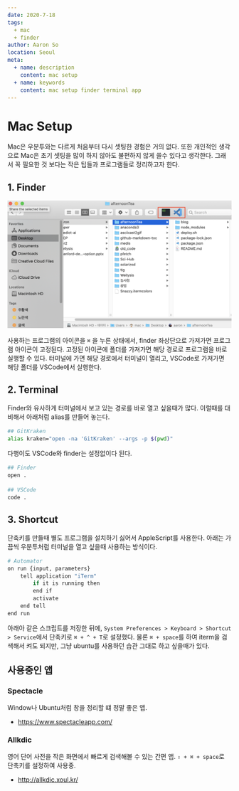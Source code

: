 ```yaml
---
date: 2020-7-18
tags:
  + mac
  + finder
author: Aaron So
location: Seoul
meta:
  + name: description
    content: mac setup
  + name: keywords
    content: mac setup finder terminal app
---
```


# Mac Setup

Mac은 우분투와는 다르게 처음부터 다시 셋팅한 경험은 거의 없다. 또한 개인적인 생각으로 Mac은 초기 셋팅을 많이 하지 않아도 불편하지 않게 쓸수 있다고 생각한다. 그래서 꼭 필요한 것 보다는 작은 팁들과 프로그램들로 정리하고자 한다.

## 1. Finder

![Mac finder](../_img/mac-finder.png)

사용하는 프로그램의 아이콘을 `⌘` 을 누른 상태에서, finder 좌상단으로 가져가면 프로그램 아이콘이 고정된다. 고정된 아이콘에 폴더를 가져가면 해당 경로로 프로그램을 바로 실행할 수 있다. 터미널에 가면 해당 경로에서 터미널이 열리고, VSCode로 가져가면 해당 폴더를 VSCode에서 실행한다.

## 2. Terminal

Finder와 유사하게 터미널에서 보고 있는 경로를 바로 열고 싶을때가 많다. 이럴때를 대비해서 아래처럼 alias를 만들어 놓는다.

```bash
## GitKraken
alias kraken="open -na 'GitKraken' --args -p $(pwd)"
```

다행이도 VSCode와 finder는 설정없이다 된다.

```bash
## Finder
open .

## VSCode
code .
```

## 3. Shortcut

단축키를 만들때 별도 프로그램을 설치하기 싫어서 AppleScript를 사용한다. 아래는 가끔씩 우분투처럼 터미널을 열고 싶을때 사용하는 방식이다.

```bash
# Automator
on run {input, parameters}
	tell application "iTerm"
		if it is running then
		end if
		activate
	end tell
end run
```

아래아 같은 스크립트를 저장한 뒤에, `System Preferences > Keyboard > Shortcut > Service`에서 단축키로 `⌘ + ^ + T`로 설정했다. 물론 `⌘ + space`를 하여 iterm을 검색해서 켜도 되지만, 그냥 ubuntu를 사용하던 습관 그대로 하고 싶을때가 있다.

## 사용중인 앱

### Spectacle

Window나 Ubuntu처럼 창을 정리할 떄 정말 좋은 앱.

- <https://www.spectacleapp.com/>

### Allkdic

영어 단어 사전을 작은 화면에서 빠르게 검색해볼 수 있는 간편 앱. `⇧ + ⌘ + space`로 단축키를 설정하여 사용중.

- <http://allkdic.xoul.kr/>
